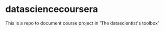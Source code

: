 datasciencecoursera
===================

This is a repo to document course project in 'The datascientist's toolbox'
